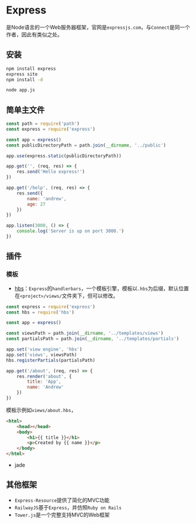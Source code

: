 # Express

是Node语言的一个Web服务器框架，官网是`expressjs.com`，与`Connect`是同一个作者，因此有类似之处。

## 安装
```bash
npm install express
express site
npm install -d

node app.js
```

## 简单主文件

```js
const path = require('path')
const express = require('express')

const app = express()
const publicDirectoryPath = path.join(__dirname, '../public')

app.use(express.static(publicDirectoryPath))

app.get('', (req, res) => {
    res.send('Hello express!')
})

app.get('/help', (req, res) => {
    res.send({
        name: 'andrew',
        age: 27
    })
})

app.listen(3000, () => {
    console.log('Server is up on port 3000.')
})
 ```


## 插件
### 模板
- [hbs](https://www.npmjs.com/package/hbs)：`Express`的`handlerbars`，一个模板引擎，模板以`.hbs`为后缀，默认位置在`<project>/views/`文件夹下，但可以修改。

```js
const express = require('express')
const hbs = require('hbs')

const app = express()

const viewsPath = path.join(__dirname, '../templates/views')
const partialsPath = path.join(__dirname, '../templates/partials')

app.set('view engine', 'hbs')
app.set('views', viewsPath)
hbs.registerPartials(partialsPath)

app.get('/about', (req, res) => {
    res.render('about', {
        title: 'App',
        name: 'Andrew'
    })
})
 ```

模板示例如`views/about.hbs`，
```html
<html>
    <head></head>
    <body>
        <h1>{{ title }}</h1>
        <p>Created by {{ name }}</p>
    </body>
</html>
 ```


- jade



## 其他框架
- `Express-Resource`提供了简化的MVC功能
- `RailwayJS`基于`Express`，并仿照`Ruby on Rails`
- `Tower.js`是一个完整支持MVC的Web框架
